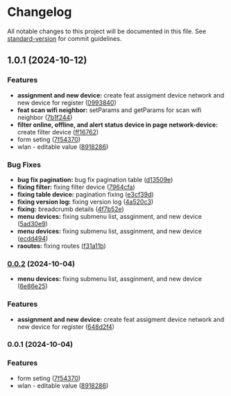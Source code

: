 # Changelog

All notable changes to this project will be documented in this file. See [standard-version](https://github.com/conventional-changelog/standard-version) for commit guidelines.

## 1.0.1 (2024-10-12)

### Features

- **assignment and new device:** create feat assigment device network and new device for register ([0993840](https://gitlab.com/varnion/acs/frontend-acs/commit/099384001dda753892080152c278494b3e4528b8))
- **feat scan wifi neighbor:** setParams and getParams for scan wifi neighbor ([7b1f244](https://gitlab.com/varnion/acs/frontend-acs/commit/7b1f244d8478a6d1f1a1dc165b1706d73ff095f9))
- **filter online, offline, and alert status device in page network-device:** create filter device ([ff16762](https://gitlab.com/varnion/acs/frontend-acs/commit/ff16762281cb4fca6293443c4cb8078a669207f2))
- form seting ([7f54370](https://gitlab.com/varnion/acs/frontend-acs/commit/7f5437004718b03388f77da3b6508d1e06cf7a4a))
- wlan - editable value ([8918286](https://gitlab.com/varnion/acs/frontend-acs/commit/891828601e864002a8b1e7e80d4e189864012b67))

### Bug Fixes

- **bug fix pagination:** bug fix pagination table ([d13509e](https://gitlab.com/varnion/acs/frontend-acs/commit/d13509ecd387add221b173274651e81a8d10c940))
- **fixing filter:** fixing filter device ([7964cfa](https://gitlab.com/varnion/acs/frontend-acs/commit/7964cfac1351ae0077518e18eaeee1d0781f411d))
- **fixing table device:** pagination fixing ([e3cf39d](https://gitlab.com/varnion/acs/frontend-acs/commit/e3cf39d176fed1d97d902bf5c729f84fecc0a23a))
- **fixing version log:** fixing version log ([4a520c3](https://gitlab.com/varnion/acs/frontend-acs/commit/4a520c39bef50fe77265a3b194484043e3d46d67))
- **fixing:** breadcrumb details ([4f7b52e](https://gitlab.com/varnion/acs/frontend-acs/commit/4f7b52e753b51f052cdb531dce4e332347bebe7b))
- **menu devices:** fixing submenu list, assginment, and new device ([5ad30e9](https://gitlab.com/varnion/acs/frontend-acs/commit/5ad30e93937e8149e78549db8029a992aa4470a5))
- **menu devices:** fixing submenu list, assginment, and new device ([ecdd494](https://gitlab.com/varnion/acs/frontend-acs/commit/ecdd49490811f825fc703d9bd78ba342c125e840))
- **raoutes:** fixing routes ([f31a11b](https://gitlab.com/varnion/acs/frontend-acs/commit/f31a11b504a2681a142b2af481d6c0382fd12eed))

### [0.0.2](https://gitlab.com/varnion/acs/frontend-acs/compare/v0.0.1...v0.0.2) (2024-10-04)

- **menu devices:** fixing submenu list, assginment, and new device ([6e86e25](https://gitlab.com/varnion/acs/frontend-acs/commit/6e86e25121a526a4930f012d998705a5838e0c78))

### Features

- **assignment and new device:** create feat assigment device network and new device for register ([648d2f4](https://gitlab.com/varnion/acs/frontend-acs/commit/648d2f49a3e0052d887c28dda7802f06533fab90))

### 0.0.1 (2024-10-04)

### Features

- form seting ([7f54370](https://gitlab.com/varnion/acs/frontend-acs/commit/7f5437004718b03388f77da3b6508d1e06cf7a4a))
- wlan - editable value ([8918286](https://gitlab.com/varnion/acs/frontend-acs/commit/891828601e864002a8b1e7e80d4e189864012b67))
